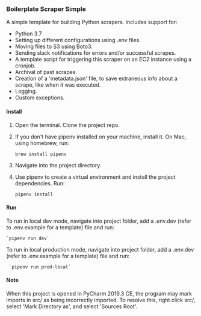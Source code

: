### Boilerplate Scraper Simple

A simple template for building Python scrapers. Includes support for:

 - Python 3.7
 - Setting up different configurations using .env files.
 - Moving files to S3 using Boto3.
 - Sending slack notifications for errors and/or successful scrapes.
 - A template script for triggering this scraper on an EC2 instance using a cronjob.
 - Archival of past scrapes.
 - Creation of a 'metadata.json' file, to save extraneous info about a scrape, like when it was executed.
 - Logging.
 - Custom exceptions.

#### Install

1. Open the terminal. Clone the project repo.

2. If you don't have pipenv installed on your machine, install it. On Mac, using homebrew, run:

    `brew install pipenv`

3. Navigate into the project directory.
     
4. Use pipenv to create a virtual environment and install the project 
dependencies. Run:

    `pipenv install`

#### Run

To run in local dev mode, navigate into project folder, add a .env.dev (refer to .env.example for a template) file and
 run:

    `pipenv run dev`
    
To run in local production mode, navigate into project folder, add a .env.dev (refer to .env.example for a template) file and
 run:
 
     `pipenv run prod-local`

#### Note

When this project is opened in PyCharm 2019.3 CE, the program may mark imports in src/ as being incorrectly imported. To
 resolve this, right click src/, select 'Mark Directory as', and select 'Sources Root'.